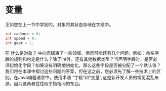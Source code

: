 # 变量
正如您在上一节中学到的，对象将其状态存储在字段中。

```java
int cadence = 0;
int speed = 0;
int gear = 1;
```
在 [什么是对象？](/content/java/concepts/obgect.md) 中向您结束了一些领域，但您可能还有几个问题，例如：命名字段的规则和约定是什么？除了int外，还有其他数据类型？当声明字段时，是否必须初始化字段？如果没有明确地初始化，那么这些字段是否被分配了一个默认值？我们将在本课中探讨这些问题的答案，但在这之前，您必须先了解一些技术上的区别。在Java编程语言中，使用术语 “字段”和“变量”;这是新开发人员的常见混乱来源，因为这两者往往似乎指相同的东西。

